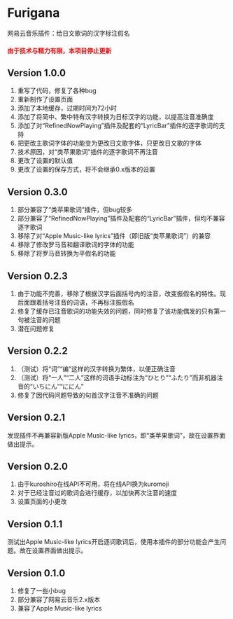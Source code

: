 # Furigana

网易云音乐插件：给日文歌词的汉字标注假名

#### <font color="red">由于技术与精力有限，本项目停止更新</font>

## Version 1.0.0

1. 重写了代码，修复了各种bug
2. 重新制作了设置页面
3. 添加了本地缓存，过期时间为72小时
4. 添加了将简中、繁中特有汉字转换为日标汉字的功能，以提高注音准确度
5. 添加了对“RefinedNowPlaying”插件及配套的“LyricBar”插件的逐字歌词的支持
6. 把更改主歌词字体的功能变为更改日文歌字体，只更改日文歌的字体
7. 技术原因，对“类苹果歌词”插件的逐字歌词不再注音
8. 更改了设置的默认值
9. 更改了设置的保存方式，将不会继承0.x版本的设置

## Version 0.3.0

1. 部分兼容了“类苹果歌词”插件，但bug较多
2. 部分兼容了“RefinedNowPlaying”插件及配套的“LyricBar”插件，但均不兼容逐字歌词
3. 移除了对“Apple Music-like lyrics”插件（即旧版“类苹果歌词”）的兼容
4. 移除了修改罗马音和翻译歌词的字体的功能
5. 移除了将罗马音转换为平假名的功能

## Version 0.2.3

1. 由于功能不完善，移除了根据汉字后面括号内的注音，改变振假名的特性。现后面跟着括号注音的词语，不再标注振假名
2. 修复了缓存已注音歌词的功能失效的问题，同时修复了该功能偶发的只有第一句被注音的问题
3. 潜在问题修复

## Version 0.2.2

1. （测试）将“词”“编”这样的汉字转换为繁体，以便正确注音
2. （测试）将“一人”“二人”这样的词语手动标注为“ひとり”“ふたり”而非机器注音的“いちにん”“ににん”
3. 修复了因代码问题导致的句首汉字注音不准确的问题

## Version 0.2.1

发现插件不再兼容新版Apple Music-like lyrics，即“类苹果歌词”，故在设置界面做出提示。

## Version 0.2.0

1. 由于kuroshiro在线API不可用，将在线API换为kuromoji
2. 对于已经注音过的歌词会进行缓存，以加快再次注音的速度
3. 设置页面的小更改

## Version 0.1.1

测试出Apple Music-like lyrics开启逐词歌词后，使用本插件的部分功能会产生问题。故在设置界面做出提示。

## Version 0.1.0

1. 修复了一些小bug
2. 部分兼容了网易云音乐2.x版本
3. 兼容了Apple Music-like lyrics
